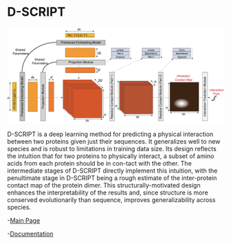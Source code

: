# D-SCRIPT
 ![D-SCRIPT Architecture](docs/source/img/dscript_architecture.png)
 
 D-SCRIPT is a deep learning method for predicting a physical interaction between two proteins given just their sequences. It generalizes well to new species and is robust to limitations in training data size. Its design reflects the intuition that for two proteins to physically interact, a subset of amino acids from each protein should be in con-tact with the other. The intermediate stages of D-SCRIPT directly implement this intuition, with the penultimate stage in D-SCRIPT being a rough estimate of the inter-protein contact map of the protein dimer. This structurally-motivated design enhances the interpretability of the results and, since structure is more conserved evolutionarily than sequence, improves generalizability across species.
 
 -[Main Page](http://dscript.csail.mit.edu)
 
 -[Documentation](http://samsledje.github.io/D-SCRIPT)
